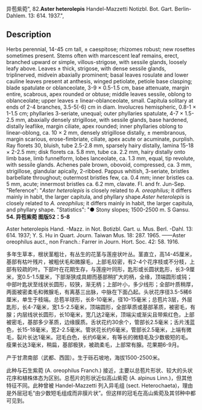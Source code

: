异苞紫菀",
82.**Aster heterolepis** Handel-Mazzetti Notizbl. Bot. Gart. Berlin-Dahlem. 13: 614. 1937.",

## Description
Herbs perennial, 14-45 cm tall, ± caespitose; rhizomes robust; new rosettes sometimes present. Stems often with marcescent leaf remains, erect, branched upward or simple, villous-strigose, with sessile glands, loosely leafy above. Leaves ± thick, strigose, with dense sessile glands, triplinerved, midvein abaxially prominent; basal leaves rosulate and lower cauline leaves present at anthesis, winged petiolate, petiole base clasping; blade spatulate or oblanceolate, 3-9 × 0.5-1.5 cm, base attenuate, margin entire, scabrous, apex rounded or obtuse; middle leaves sessile, oblong to oblanceolate; upper leaves ± linear-oblanceolate, small. Capitula solitary at ends of 2-4 branches, 3.5-5(-6) cm in diam. Involucres hemispheric, 0.8-1 × 1-1.5 cm; phyllaries 3-seriate, unequal; outer phyllaries spatulate, 4-7 × 1.5-2.5 mm, abaxially densely strigillose, with sessile glands, base hardened, distally leaflike, margin ciliate, apex rounded; inner phyllaries oblong to linear-oblong, ca. 10 × 2 mm, densely strigillose distally, ± membranous, margin scarious, erose-fimbriate, ciliate, apex acute or acuminate, purplish. Ray florets 30, bluish, tube 2.5-2.8 mm, sparsely hairy distally, lamina 15-18 × 2-2.5 mm; disk florets ca. 5.8 mm, tube ca. 2.2 mm, hairy distally onto limb base, limb funnelform, lobes lanceolate, ca. 1.3 mm, equal, tip revolute, with sessile glands. Achenes pale brown, obovoid, compressed, ca. 3 mm, strigillose, glandular apically, 2-ribbed. Pappus whitish, 3-seriate, bristles barbellate throughout; outermost bristles few, ca. 0.4 mm; inner bristles ca. 5 mm, acute; innermost bristles ca. 6.2 mm, clavate. Fl. and fr. Jun-Sep.
  "Reference": "*Aster heterolepis* is closely related to *A. oreophilus*; it differs mainly in habit, the larger capitula, and phyllary shape.*Aster heterolepis* is closely related to *A. oreophilus*; it differs mainly in habit, the larger capitula, and phyllary shape.
  "Statistics": "● Stony slopes; 1500-2500 m. S Gansu.
**54. 异苞紫菀 图版52：5-8**

Aster heterolepis Hand. -Mazz. in Not. Botizbl. Gart. u. Mus. Berl. -Dahl. 13: 614. 1937; Y. S. Hu in Quart. Journ. Taiwan Mus. 18: 287. 1965. ——Aster oreophilus auct., non Franch.: Farrer in Journ. Hort. Soc. 42: 58. 1916.

多年生草本，根状茎粗壮，有丛生的花茎与莲座状叶丛。茎直立，高14-45厘米，基部有枯叶残片，被粗伏毛和微腺毛，上部毛较密，有2-4个花序枝或不分枝，上部有较疏的叶。下部叶在花期生存，与莲座叶同形，匙形或长圆状匙形，长3-9厘米，宽0.5-1.5厘米，下部渐狭成具翅而基部稍扩大的柄，全缘，顶端圆形或钝；中部叶匙状至线状长圆形，较狭，渐无柄；上部叶小，多少线形；全部叶质稍厚，两面被密柔毛和微腺毛，有离基三出脉，中脉在下面凸起。头状花序径3.5-5稀6厘米，单生于枝端。总苞半球形，长8-10毫米，径10-15毫米；总苞片3层，外层匙形，长4-7毫米，宽1.5-2.5毫米，顶端圆形，全部草质或基部革质，被密毛，有腺；内层线状长圆形，长10毫米，宽几达2毫米，顶端尖或渐尖且带紫红色，上部被密毛，基部多少革质，边缘膜质。舌状花约30余个，管部长2.5毫米；舌片浅蓝色，长15-18毫米，宽2-2.5毫米。管状花长约6毫米，管部长2.5毫米，上端有微毛，裂片长达1毫米。冠毛白色，长约6毫米，有等长的微糙毛及少数极短的毛。瘦果长达3毫米，稍扁，基部极狭，被疏柔毛，上部常有腺。花果期6-9月。

产于甘肃南部（武都、西固）。生于砾石坡地，海拔1500-2500米。

此种与石生紫菀 (A. oreophilus Franch.) 接近，主要以总苞片形状、较大的头状花序和植株体态为区别。总苞片的形状近似高山紫菀 (A. alpinus Linn.)，但其他特征不同。此种曾被 Handel-Mazzetti 列入异毛组 (sect. Heterochaeta)，理由是外层冠毛“由少数短毛组成而非膜片状”。但这样的冠毛在高山紫菀及其邻种中都可见到。
